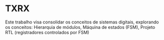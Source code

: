 # TXRX
Este trabalho visa consolidar os conceitos de sistemas digitais, explorando os conceitos: Hierarquia de módulos, Máquina de estados (FSM), Projeto RTL (registradores controlados por FSM)
